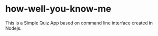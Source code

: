 # how-well-you-know-me
This is a Simple Quiz App based on command line interface created in Nodejs.
